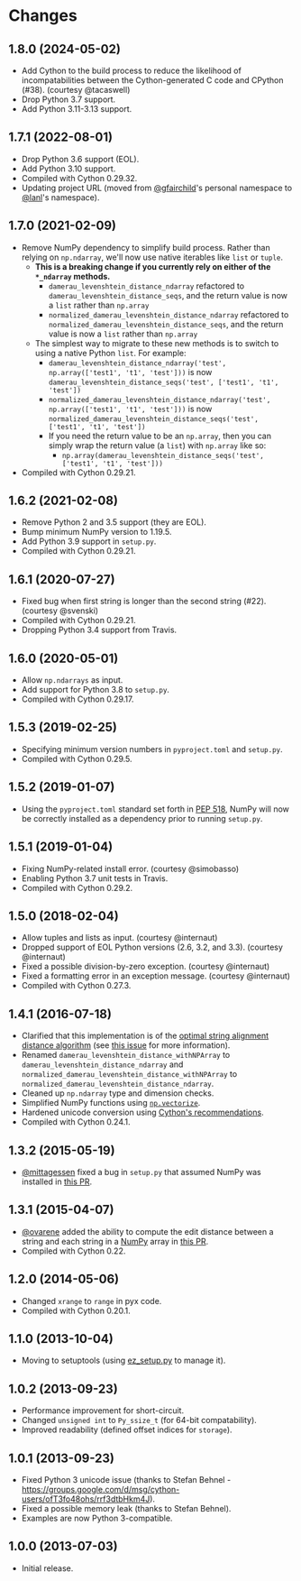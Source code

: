 # Changes

## 1.8.0 (2024-05-02)
* Add Cython to the build process to reduce the likelihood of incompatabilities between the Cython-generated C code and CPython (#38). (courtesy @tacaswell)
* Drop Python 3.7 support.
* Add Python 3.11-3.13 support.

## 1.7.1 (2022-08-01)

* Drop Python 3.6 support (EOL).
* Add Python 3.10 support.
* Compiled with Cython 0.29.32.
* Updating project URL (moved from [@gfairchild](https://github.com/gfairchild)'s personal namespace to [@lanl](https://github.com/lanl)'s namespace).

## 1.7.0 (2021-02-09)

* Remove NumPy dependency to simplify build process. Rather than relying on `np.ndarray`, we'll now use native iterables like `list` or `tuple`.
    * **This is a breaking change if you currently rely on either of the `*_ndarray` methods.**
        * `damerau_levenshtein_distance_ndarray` refactored to `damerau_levenshtein_distance_seqs`, and the return value is now a `list` rather than `np.array`
        * `normalized_damerau_levenshtein_distance_ndarray` refactored to `normalized_damerau_levenshtein_distance_seqs`, and the return value is now a `list` rather than `np.array`
    * The simplest way to migrate to these new methods is to switch to using a native Python `list`. For example:
        * `damerau_levenshtein_distance_ndarray('test', np.array(['test1', 't1', 'test']))` is now `damerau_levenshtein_distance_seqs('test', ['test1', 't1', 'test'])`
        * `normalized_damerau_levenshtein_distance_ndarray('test', np.array(['test1', 't1', 'test']))` is now `normalized_damerau_levenshtein_distance_seqs('test', ['test1', 't1', 'test'])`
        * If you need the return value to be an `np.array`, then you can simply wrap the return value (a `list`) with `np.array` like so:
            * `np.array(damerau_levenshtein_distance_seqs('test', ['test1', 't1', 'test']))`
* Compiled with Cython 0.29.21.

## 1.6.2 (2021-02-08)

* Remove Python 2 and 3.5 support (they are EOL).
* Bump minimum NumPy version to 1.19.5.
* Add Python 3.9 support in `setup.py`.
* Compiled with Cython 0.29.21.

## 1.6.1 (2020-07-27)

* Fixed bug when first string is longer than the second string (#22). (courtesy @svenski)
* Compiled with Cython 0.29.21.
* Dropping Python 3.4 support from Travis.

## 1.6.0 (2020-05-01)

* Allow `np.ndarrays` as input.
* Add support for Python 3.8 to `setup.py`.
* Compiled with Cython 0.29.17.

## 1.5.3 (2019-02-25)

* Specifying minimum version numbers in `pyproject.toml` and `setup.py`.
* Compiled with Cython 0.29.5.

## 1.5.2 (2019-01-07)

* Using the `pyproject.toml` standard set forth in [PEP 518](https://www.python.org/dev/peps/pep-0518/), NumPy will now be correctly installed as a dependency prior to running `setup.py`.

## 1.5.1 (2019-01-04)

* Fixing NumPy-related install error. (courtesy @simobasso)
* Enabling Python 3.7 unit tests in Travis.
* Compiled with Cython 0.29.2.

## 1.5.0 (2018-02-04)

* Allow tuples and lists as input. (courtesy @internaut)
* Dropped support of EOL Python versions (2.6, 3.2, and 3.3). (courtesy @internaut)
* Fixed a possible division-by-zero exception. (courtesy @internaut)
* Fixed a formatting error in an exception message. (courtesy @internaut)
* Compiled with Cython 0.27.3.

## 1.4.1 (2016-07-18)
* Clarified that this implementation is of the [optimal string alignment distance algorithm](https://en.wikipedia.org/wiki/Damerau%E2%80%93Levenshtein_distance#Optimal_string_alignment_distance) (see [this issue](https://github.com/gfairchild/pyxDamerauLevenshtein/issues/6) for more information).
* Renamed `damerau_levenshtein_distance_withNPArray` to `damerau_levenshtein_distance_ndarray` and `normalized_damerau_levenshtein_distance_withNPArray` to `normalized_damerau_levenshtein_distance_ndarray`.
* Cleaned up `np.ndarray` type and dimension checks.
* Simplified NumPy functions using [`np.vectorize`](https://docs.scipy.org/doc/numpy/reference/generated/numpy.vectorize.html).
* Hardened unicode conversion using [Cython's recommendations](http://docs.cython.org/src/tutorial/strings.html#accepting-strings-from-python-code).
* Compiled with Cython 0.24.1.

## 1.3.2 (2015-05-19)
* [@mittagessen](https://github.com/mittagessen) fixed a bug in `setup.py` that assumed NumPy was installed in [this PR](https://github.com/gfairchild/pyxDamerauLevenshtein/pull/5).

## 1.3.1 (2015-04-07)
* [@ovarene](https://github.com/ovarene) added the ability to compute the edit distance between a string and each string in a [NumPy](http://www.numpy.org/) array in [this PR](https://github.com/gfairchild/pyxDamerauLevenshtein/pull/3).
* Compiled with Cython 0.22.

## 1.2.0 (2014-05-06)
* Changed `xrange` to `range` in pyx code.
* Compiled with Cython 0.20.1.

## 1.1.0 (2013-10-04)
* Moving to setuptools (using [ez_setup.py](https://bitbucket.org/pypa/setuptools/downloads/ez_setup.py) to manage it).

## 1.0.2 (2013-09-23)
* Performance improvement for short-circuit.
* Changed `unsigned int` to `Py_ssize_t` (for 64-bit compatability).
* Improved readability (defined offset indices for `storage`).

## 1.0.1 (2013-09-23)
* Fixed Python 3 unicode issue (thanks to Stefan Behnel - https://groups.google.com/d/msg/cython-users/ofT3fo48ohs/rrf3dtbHkm4J).
* Fixed a possible memory leak (thanks to Stefan Behnel).
* Examples are now Python 3-compatible.

## 1.0.0 (2013-07-03)
* Initial release.
